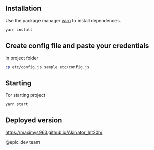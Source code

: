 ## Installation
Use the package manager [yarn](https://yarnpkg.com/lang/en/) to install dependences.
```bash
yarn install 
```

## Create config file and paste your credentials
In project folder
```bash
cp etc/config.js.sample etc/config.js
```

## Starting
For starting project
```bash
yarn start
```
## Deployed version
https://maximys963.github.io/Akinator_Int20h/

@epic_dev team

